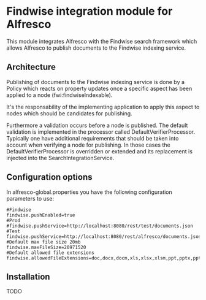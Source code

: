 # Findwise integration module for Alfresco

This module integrates Alfresco with the Findwise search framework which allows Alfresco to publish documents to the Findwise indexing service.

## Architecture

Publishing of documents to the Findwise indexing service is done by a Policy which reacts on property updates once a specific aspect has been applied to a node (fwi:findwiseIndexable).

It's the responsability of the implementing application to apply this aspect to nodes which should be candidates for publishing.

Furthermore a validation occurs before a node is published. The default validation is implemented in the processor called DefaultVerifierProcessor. Typically one have additional requirements that should be taken into account when verifying a node for publishing. In those cases the DefaultVerifierProcessor is overridden or extended and its replacement is injected into the SearchIntegrationService.

## Configuration options
In alfresco-global.properties you have the following configuration parameters to use:
```
#Findwise
findwise.pushEnabled=true 
#Prod
#findwise.pushService=http://localhost:8080/rest/test/documents.json
#Test
findwise.pushService=http://localhost:8080/rest/alfresco/documents.json
#Default max file size 20mb
findwise.maxFileSize=20971520
#Default allowed file extensions
findwise.allowedFileExtensions=doc,docx,docm,xls,xlsx,xlsm,ppt,pptx,pptm,pdf,odt,ods,odp,txt,html
```

## Installation
TODO


